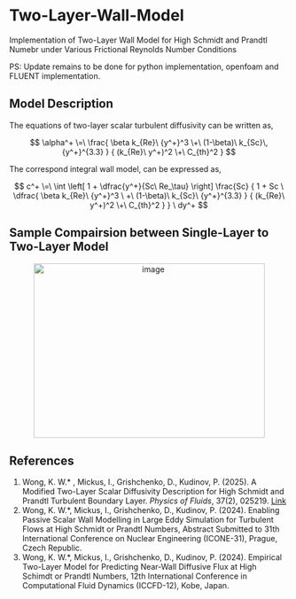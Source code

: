 # Two-Layer-Wall-Model
Implementation of Two-Layer Wall Model for High Schmidt and Prandtl Numebr under Various Frictional Reynolds Number Conditions

PS: Update remains to be done for python implementation, openfoam and FLUENT implementation.

## Model Description
The equations of two-layer scalar turbulent diffusivity can be written as,

$$
\alpha^+ \=\ 
\frac{ \beta k_{Re}\ {y^+}^3 \+\ (1-\beta)\ k_{Sc}\,{y^+}^{3.3} }
     { (k_{Re}\ y^+)^2 \+\ C_{th}^2 }
$$

The correspond integral wall model, can be expressed as,

$$
c^+ \=\ 
\int \left[
   1 + \dfrac{y^+}{Sc\ Re_\tau} \right] \frac{Sc}
        { 1 + Sc \ \dfrac{ \beta k_{Re}\ {y^+}^3 \ +\  (1-\beta)\ k_{Sc}\ {y^+}^{3.3} }
                             { (k_{Re}\ y^+)^2 \+\ C_{th}^2 } }
 \ dy^+
$$

## Sample Compairsion between Single-Layer to Two-Layer Model
<p align="center">
  <img width="417" height="315" alt="image" src="https://github.com/user-attachments/assets/92c5f26c-0a41-4792-93d9-6705549edd5a" />
</p>


## References
1. Wong, K. W.* , Mickus, I., Grishchenko, D., Kudinov, P. (2025). A Modified Two-Layer Scalar Diffusivity Description for High Schmidt and Prandtl Turbulent Boundary Layer. *Physics of Fluids*, 37(2), 025219. [Link](https://pubs.aip.org/aip/pof/article/37/2/025219/3337468/A-modified-two-layer-scalar-diffusivity)
2. Wong, K. W.\*, Mickus, I., Grishchenko, D., Kudinov, P. (2024). Enabling Passive Scalar Wall Modelling in Large Eddy Simulation for Turbulent Flows at High Schmidt or Prandtl Numbers, Abstract Submitted to 31th International Conference on Nuclear Engineering (ICONE-31), Prague, Czech Republic.
3. Wong, K. W.\*, Mickus, I., Grishchenko, D., Kudinov, P. (2024). Empirical Two-Layer Model for Predicting Near-Wall Diffusive Flux at High Schimdt or Prandtl Numbers, 12th International Conference in Computational Fluid Dynamics (ICCFD-12), Kobe, Japan.


